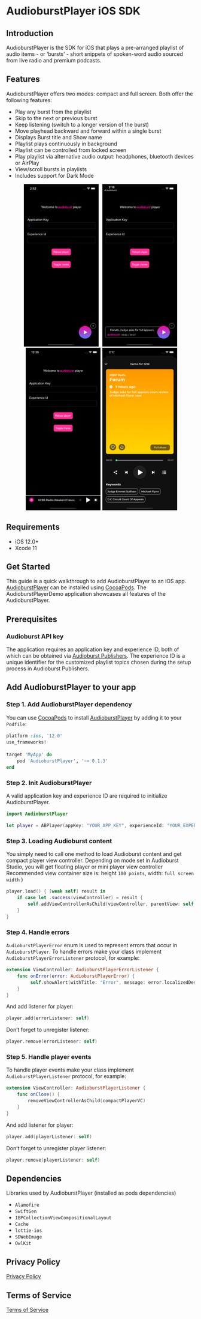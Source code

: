 # AudioburstPlayer iOS SDK

## Introduction

AudioburstPlayer is the SDK for iOS that plays a pre-arranged playlist of audio items - or ‘bursts’ - short snippets of spoken-word audio sourced from live radio and premium podcasts.

## Features

AudioburstPlayer offers two modes: compact and full screen. Both offer the following features:
- Play any burst from the playlist
- Skip to the next or previous burst
- Keep listening (switch to a longer version of the burst)
- Move playhead backward and forward within a single burst
- Displays Burst title and Show name
- Playlist plays continuously in background
- Playlist can be controlled from locked screen
- Play playlist via alternative audio output: headphones, bluetooth devices or AirPlay
- View/scroll bursts in playlists
- Includes support for Dark Mode

<p align="middle">
<img src="https://raw.githubusercontent.com/audioburst-labs/AudioburstPlayer-iOS/master/screenshots/floating_player_1.png?raw=true"  width="200" hspace="5" title="Floating player"/><img src="https://raw.githubusercontent.com/audioburst-labs/AudioburstPlayer-iOS/master/screenshots/floating_player_2.png?raw=true"  width="200" hspace="5" /><img src="https://raw.githubusercontent.com/audioburst-labs/AudioburstPlayer-iOS/master/screenshots/mini_player.png?raw=true"  width="200" hspace="5" /><img src="https://raw.githubusercontent.com/audioburst-labs/AudioburstPlayer-iOS/master/screenshots/fullscreen_player.png?raw=true"  width="200" />
</p>

## Requirements

- iOS 12.0+
- Xcode 11

## Get Started
This guide is a quick walkthrough to add AudioburstPlayer to an iOS app. [AudioburstPlayer](https://cocoapods.org/pods/AudioburstPlayer) can be installed using [CocoaPods](http://cocoapods.org/). The AudioburstPlayerDemo application showcases all features of the AudioburstPlayer. 

## Prerequisites

### Audioburst API key
The application requires an application key and experience ID, both of which can be obtained via [Audioburst Publishers](https://studio.audioburst.com/). The experience ID is a unique identifier for the customized playlist topics chosen during the setup process in Audioburst Publishers.

## Add AudioburstPlayer to your app

### Step 1. Add AudioburstPlayer dependency
You can use [CocoaPods](http://cocoapods.org/) to install [AudioburstPlayer](https://cocoapods.org/pods/AudioburstPlayer) by adding it to your `Podfile`:

```ruby
platform :ios, '12.0'
use_frameworks!

target 'MyApp' do
    pod 'AudioburstPlayer', '~> 0.1.3'
end
```

### Step 2. Init AudioburstPlayer

A valid application key and experience ID are required to initialize AudioburstPlayer.

```swift
import AudioburstPlayer
```

```swift
let player = ABPlayer(appKey: "YOUR_APP_KEY", experienceId: "YOUR_EXPERIENCE_ID")
```

### Step 3. Loading Audioburst content
You simply need to call one method to load Audioburst content and get compact player view controller. Depending on mode set in Audioburst Studio, you will get floating player or mini player view controller Recommended view container size is: height `100 points`, width: `full screen width` )

```swift
player.load() { [weak self] result in
    if case let .success(viewController) = result {
        self.addViewControllerAsChild(viewController, parentView: self.playerViewContainer)
    }
}
```

### Step 4. Handle errors
`AudioburstPlayerError` enum is used to represent errors that occur in `AudioburstPlayer`. To handle errors make your class implement `AudioburstPlayerErrorListener` protocol, for example:

```swift
extension ViewController: AudioburstPlayerErrorListener {
    func onError(error: AudioburstPlayerError) {
         self.showAlert(withTitle: "Error", message: error.localizedDescription)
    }
}
```
And add listener for player:

```swift
player.add(errorListener: self)
```

Don’t forget to unregister listener:

```swift
player.remove(errorListener: self)
```

### Step 5. Handle player events
To handle player events make your class implement `AudioburstPlayerListener` protocol, for example:

```swift
extension ViewController: AudioburstPlayerListener {
    func onClose() {
        removeViewControllerAsChild(compactPlayerVC)
    }
}
```
And add listener for player:

```swift
player.add(playerListener: self) 
```

Don’t forget to unregister player listener:

```swift
player.remove(playerListener: self)
```


## Dependencies
Libraries used by AudioburstPlayer (installed as pods dependencies)

- `Alamofire`
- `SwiftGen`
- `IBPCollectionViewCompositionalLayout`
- `Cache`
- `lottie-ios`
- `SDWebImage`
- `OwlKit`



## Privacy Policy
[Privacy Policy](https://audioburst.com/privacy)

## Terms of Service 
[Terms of Service](https://audioburst.com/audioburst-publisher-terms)

